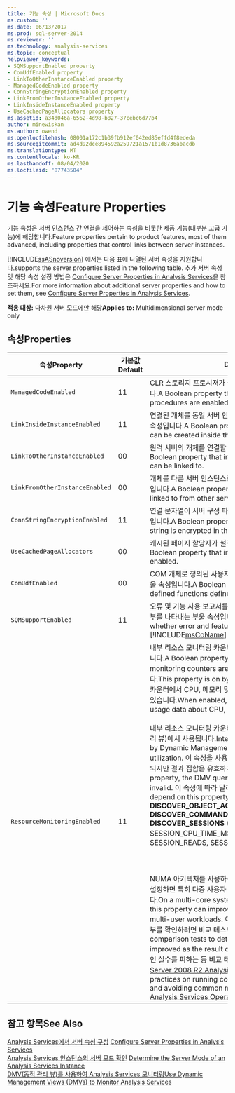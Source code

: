 ```yaml
---
title: 기능 속성 | Microsoft Docs
ms.custom: ''
ms.date: 06/13/2017
ms.prod: sql-server-2014
ms.reviewer: ''
ms.technology: analysis-services
ms.topic: conceptual
helpviewer_keywords:
- SQMSupportEnabled property
- ComUdfEnabled property
- LinkToOtherInstanceEnabled property
- ManagedCodeEnabled property
- ConnStringEncryptionEnabled property
- LinkFromOtherInstanceEnabled property
- LinkInsideInstanceEnabled property
- UseCachedPageAllocators property
ms.assetid: a34d046a-6562-4d98-b827-37cebc6d77b4
author: minewiskan
ms.author: owend
ms.openlocfilehash: 08001a172c1b39fb912ef042ed85effd4f8ededa
ms.sourcegitcommit: ad4d92dce894592a259721a1571b1d8736abacdb
ms.translationtype: MT
ms.contentlocale: ko-KR
ms.lasthandoff: 08/04/2020
ms.locfileid: "87743504"
---
```

# <a name="feature-properties"></a><span data-ttu-id="69b4a-102">기능 속성</span><span class="sxs-lookup"><span data-stu-id="69b4a-102">Feature Properties</span></span>
  <span data-ttu-id="69b4a-103">기능 속성은 서버 인스턴스 간 연결을 제어하는 속성을 비롯한 제품 기능(대부분 고급 기능)에 해당합니다.</span><span class="sxs-lookup"><span data-stu-id="69b4a-103">Feature properties pertain to product features, most of them advanced, including properties that control links between server instances.</span></span>  
  
 [!INCLUDE[ssASnoversion](../../includes/ssasnoversion-md.md)] <span data-ttu-id="69b4a-104">에서는 다음 표에 나열된 서버 속성을 지원합니다.</span><span class="sxs-lookup"><span data-stu-id="69b4a-104">supports the server properties listed in the following table.</span></span> <span data-ttu-id="69b4a-105">추가 서버 속성 및 해당 속성 설정 방법은 [Configure Server Properties in Analysis Services](server-properties-in-analysis-services.md)을 참조하세요.</span><span class="sxs-lookup"><span data-stu-id="69b4a-105">For more information about additional server properties and how to set them, see [Configure Server Properties in Analysis Services](server-properties-in-analysis-services.md).</span></span>  
  
 <span data-ttu-id="69b4a-106">**적용 대상:** 다차원 서버 모드에만 해당</span><span class="sxs-lookup"><span data-stu-id="69b4a-106">**Applies to:** Multidimensional server mode only</span></span>  
  
## <a name="properties"></a><span data-ttu-id="69b4a-107">속성</span><span class="sxs-lookup"><span data-stu-id="69b4a-107">Properties</span></span>  
  
|<span data-ttu-id="69b4a-108">속성</span><span class="sxs-lookup"><span data-stu-id="69b4a-108">Property</span></span>|<span data-ttu-id="69b4a-109">기본값</span><span class="sxs-lookup"><span data-stu-id="69b4a-109">Default</span></span>|<span data-ttu-id="69b4a-110">Description</span><span class="sxs-lookup"><span data-stu-id="69b4a-110">Description</span></span>|  
|--------------|-------------|-----------------|  
|`ManagedCodeEnabled`|<span data-ttu-id="69b4a-111">1</span><span class="sxs-lookup"><span data-stu-id="69b4a-111">1</span></span>|<span data-ttu-id="69b4a-112">CLR 스토리지 프로시저가 설정되어 있는지 여부를 나타내는 부울 속성입니다.</span><span class="sxs-lookup"><span data-stu-id="69b4a-112">A Boolean property that indicates whether CLR storage procedures are enabled.</span></span>|  
|`LinkInsideInstanceEnabled`|<span data-ttu-id="69b4a-113">1</span><span class="sxs-lookup"><span data-stu-id="69b4a-113">1</span></span>|<span data-ttu-id="69b4a-114">연결된 개체를 동일 서버 인스턴스 내에 만들 수 있는지 여부를 나타내는 부울 속성입니다.</span><span class="sxs-lookup"><span data-stu-id="69b4a-114">A Boolean property that indicates whether a linked object can be created inside the same server instance.</span></span>|  
|`LinkToOtherInstanceEnabled`|<span data-ttu-id="69b4a-115">0</span><span class="sxs-lookup"><span data-stu-id="69b4a-115">0</span></span>|<span data-ttu-id="69b4a-116">원격 서버의 개체를 연결할 수 있는지 여부를 나타내는 부울 속성입니다.</span><span class="sxs-lookup"><span data-stu-id="69b4a-116">A Boolean property that indicates whether objects on remote servers can be linked to.</span></span>|  
|`LinkFromOtherInstanceEnabled`|<span data-ttu-id="69b4a-117">0</span><span class="sxs-lookup"><span data-stu-id="69b4a-117">0</span></span>|<span data-ttu-id="69b4a-118">개체를 다른 서버 인스턴스로부터 연결할 수 있는지 여부를 나타내는 부울 속성입니다.</span><span class="sxs-lookup"><span data-stu-id="69b4a-118">A Boolean property that indicates whether objects can be linked to from other server instances.</span></span>|  
|`ConnStringEncryptionEnabled`|<span data-ttu-id="69b4a-119">1</span><span class="sxs-lookup"><span data-stu-id="69b4a-119">1</span></span>|<span data-ttu-id="69b4a-120">연결 문자열이 서버 구성 파일에 암호화되어 있는지 여부를 나타내는 부울 속성입니다.</span><span class="sxs-lookup"><span data-stu-id="69b4a-120">A Boolean property that indicates whether the connection string is encrypted in the server configuration file.</span></span>|  
|`UseCachedPageAllocators`|<span data-ttu-id="69b4a-121">0</span><span class="sxs-lookup"><span data-stu-id="69b4a-121">0</span></span>|<span data-ttu-id="69b4a-122">캐시된 페이지 할당자가 설정되어 있는지 여부를 나타내는 부울 속성입니다.</span><span class="sxs-lookup"><span data-stu-id="69b4a-122">A Boolean property that indicates whether cached page allocators are enabled.</span></span>|  
|`ComUdfEnabled`|<span data-ttu-id="69b4a-123">0</span><span class="sxs-lookup"><span data-stu-id="69b4a-123">0</span></span>|<span data-ttu-id="69b4a-124">COM 개체로 정의된 사용자 정의 함수가 설정되어 있는지 여부를 나타내는 부울 속성입니다.</span><span class="sxs-lookup"><span data-stu-id="69b4a-124">A Boolean property that indicates whether user-defined functions defined as COM objects are enabled.</span></span>|  
|`SQMSupportEnabled`|<span data-ttu-id="69b4a-125">1</span><span class="sxs-lookup"><span data-stu-id="69b4a-125">1</span></span>|<span data-ttu-id="69b4a-126">오류 및 기능 사용 보고서를 [!INCLUDE[msCoName](../../includes/msconame-md.md)] 로 자동으로 보낼지 여부를 나타내는 부울 속성입니다.</span><span class="sxs-lookup"><span data-stu-id="69b4a-126">A Boolean property that indicates whether error and feature usage reports are sent to [!INCLUDE[msCoName](../../includes/msconame-md.md)] automatically.</span></span>|  
|`ResourceMonitoringEnabled`|<span data-ttu-id="69b4a-127">1</span><span class="sxs-lookup"><span data-stu-id="69b4a-127">1</span></span>|<span data-ttu-id="69b4a-128">내부 리소스 모니터링 카운터를 사용할 수 있는지 여부를 나타내는 부울 속성입니다.</span><span class="sxs-lookup"><span data-stu-id="69b4a-128">A Boolean property that indicates whether internal resource monitoring counters are enabled.</span></span> <span data-ttu-id="69b4a-129">이 속성은 기본적으로 설정되어 있습니다.</span><span class="sxs-lookup"><span data-stu-id="69b4a-129">This property is on by default.</span></span> <span data-ttu-id="69b4a-130">이 속성을 사용하도록 설정되어 있으면 카운터에서 CPU, 메모리 및 I/O 작업에 대한 사용량 현황 데이터를 수집할 수 있습니다.</span><span class="sxs-lookup"><span data-stu-id="69b4a-130">When enabled, this property allows counters to collect usage data about CPU, memory, and I/O activity.</span></span><br /><br /> <span data-ttu-id="69b4a-131">내부 리소스 모니터링 카운터는 리소스 사용률에 대해 보고하는 DMV(동적 관리 뷰)에서 사용됩니다.</span><span class="sxs-lookup"><span data-stu-id="69b4a-131">Internal resource monitoring counters are used by Dynamic Management Views (DMV) that report on resource utilization.</span></span> <span data-ttu-id="69b4a-132">이 속성을 사용하지 않도록 설정하는 경우 DMV 쿼리는 계속 실행되지만 결과 집합은 유효하지 않은 상태가 됩니다.</span><span class="sxs-lookup"><span data-stu-id="69b4a-132">If you disable this property, the DMV queries will still run, but the result set will be invalid.</span></span> <span data-ttu-id="69b4a-133">이 속성에 따라 달라지는 DMV는 다음과 같습니다.</span><span class="sxs-lookup"><span data-stu-id="69b4a-133">DMVs that depend on this property include the following:</span></span><br /><span data-ttu-id="69b4a-134">**DISCOVER_OBJECT_ACTIVITY**</span><span class="sxs-lookup"><span data-stu-id="69b4a-134">**DISCOVER_OBJECT_ACTIVITY**</span></span><br /><span data-ttu-id="69b4a-135">**DISCOVER_COMMAND_OBJECTS**</span><span class="sxs-lookup"><span data-stu-id="69b4a-135">**DISCOVER_COMMAND_OBJECTS**</span></span><br /><span data-ttu-id="69b4a-136">**DISCOVER_SESSIONS** (SESSION_READS, SESSION_WRITES, SESSION_CPU_TIME_MS의 경우)</span><span class="sxs-lookup"><span data-stu-id="69b4a-136">**DISCOVER_SESSIONS** (for SESSION_READS, SESSION_WRITES, SESSION_CPU_TIME_MS)</span></span><br /><br /> <br /><br /> <span data-ttu-id="69b4a-137">NUMA 아키텍처를 사용하는 다중 코어 시스템에서 이 속성을 사용하지 않도록 설정하면 특히 다중 사용자 작업량이 많은 경우 쿼리 성능이 향상될 수 있습니다.</span><span class="sxs-lookup"><span data-stu-id="69b4a-137">On a multi-core system that uses NUMA architecture, disabling this property can improve query performance, particularly for high multi-user workloads.</span></span> <span data-ttu-id="69b4a-138">이 속성을 변경한 결과로 쿼리 성능이 향상되는지 여부를 확인하려면 비교 테스트를 실행해야 합니다.</span><span class="sxs-lookup"><span data-stu-id="69b4a-138">You will need to run comparison tests to determine whether query performance is improved as the result of changing this property.</span></span> <span data-ttu-id="69b4a-139">캐시를 지우고 일반적인 실수를 피하는 등 비교 테스트 실행에 대한 최상의 방법을 보려면 [SQL Server 2008 R2 Analysis Services 작업 가이드](https://go.microsoft.com/fwlink/?LinkID=225539)를 참조하십시오.</span><span class="sxs-lookup"><span data-stu-id="69b4a-139">For best practices on running comparison tests, including clearing the cache and avoiding common mistakes, see the [SQL Server 2008 R2 Analysis Services Operations Guide](https://go.microsoft.com/fwlink/?LinkID=225539).</span></span>|  
  
## <a name="see-also"></a><span data-ttu-id="69b4a-140">참고 항목</span><span class="sxs-lookup"><span data-stu-id="69b4a-140">See Also</span></span>  
 <span data-ttu-id="69b4a-141">[Analysis Services에서 서버 속성 구성](server-properties-in-analysis-services.md) </span><span class="sxs-lookup"><span data-stu-id="69b4a-141">[Configure Server Properties in Analysis Services](server-properties-in-analysis-services.md) </span></span>  
 <span data-ttu-id="69b4a-142">[Analysis Services 인스턴스의 서버 모드 확인](../instances/determine-the-server-mode-of-an-analysis-services-instance.md) </span><span class="sxs-lookup"><span data-stu-id="69b4a-142">[Determine the Server Mode of an Analysis Services Instance](../instances/determine-the-server-mode-of-an-analysis-services-instance.md) </span></span>  
 [<span data-ttu-id="69b4a-143">DMV&#40;동적 관리 뷰&#41;를 사용하여 Analysis Services 모니터링</span><span class="sxs-lookup"><span data-stu-id="69b4a-143">Use Dynamic Management Views &#40;DMVs&#41; to Monitor Analysis Services</span></span>](../instances/use-dynamic-management-views-dmvs-to-monitor-analysis-services.md)  
  
  
